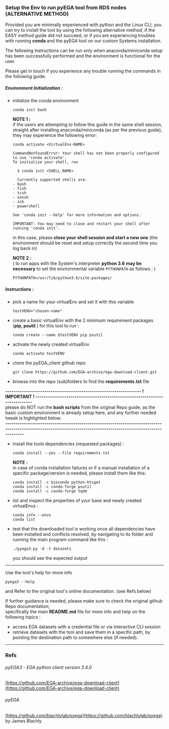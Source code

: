 ### Setup the Env to run pyEGA tool from RDS nodes (ALTERNATIVE METHOD)

Provided you are minimally experienced with python and the Linux CLI, you can try to install the tool by using the following alternative method, if the EASY method guide did not succeed, or if you are experiencing troubles with running **conda** and the pyEGA tool on our custom Systems installation.


The following instructions can be run only when anaconda/miniconda setup has been successfully performed and the environment is functional for the user.

Please get in touch if you experience any trouble running the commands in the following guide.

##### Environment Initialization :  

- initialize the conda environment

  `conda init bash`

  **NOTE 1 :**  
  if the users are attempting to follow this guide in the same shell session, straight after installing anaconda/miniconda (as per the previous guide), they may experience the following error:

  ```
  conda activate <VirtualEnv-NAME>

  CommandNotFoundError: Your shell has not been properly configured to use 'conda activate'.
  To initialize your shell, run

    $ conda init <SHELL_NAME>

    Currently supported shells are:
  - bash
  - fish
  - tcsh
  - xonsh
  - zsh
  - powershell

  See 'conda init --help' for more information and options.

  IMPORTANT: You may need to close and restart your shell after running 'conda init'.
  ```

  in this case, please **close your shell session and start a new one** (the environment should be reset and setup correctly the second time you log back in)

  **NOTE 2 :**  
  ( to run apps with the System's interpreter **python 3.6** **may be necessary** to set the environmental variable `PYTHONPATH` as follows : )

  `PYTHONPATH=/usr/lib/python3.6/site-packages/`

##### Instructions :

- pick a name for your virtualEnv and set it with this variable  

  `testVENV="chosen-name"`  

- create a basic virtualEnv with the 2 minimum requirement packages (**pip, psutil** ) for this tool to run :  

  `conda create --name $testVENV pip psutil`  

- activate the newly created virtualEnv  

  `conda activate testVENV`  

- clone the pyEGA_client github repo

  `git clone https://github.com/EGA-archive/ega-download-client.git`

- browse into the repo (sub)folders to find the **requirements.txt** file  


**------------------------------------------------------------------ ! IMPORTANT ! ---------------------------------------------------------------------------**  
please do NOT run the **bash scripts** from the original Repo guide, as the basic custom environment is already setup here, and any further needed tweak is highlighted below.   
**-----------------------------------------------------------------------------------------------------------------------------------------------------------------**  

- install the tools dependencies (requested packages) :

  `conda install --yes --file requirements.txt`  

  **NOTE :**  
  in case of conda installation failures or if a manual installation of a specific package/version is needed, please install them like this:   

  ```
  conda install -c bioconda python-htsget
  conda install -c conda-forge psutil
  conda install -c conda-forge tqdm
  ```

- list and inspect the properties of your base and newly created virtualEnvs :  

  `conda info --envs`  
  `conda list`  

- test that the downloaded tool is working once all dependencies have been installed and conflicts resolved, by navigating to its folder and running the main program command like this :

  `./pyega3.py -d -t datasets`

  you should see the expected output

---


Use the tool's help for more info  

`pyega3 --help`

and Refer to the original tool's online documentation. (see Refs below)

If further guidance is needed, please make sure to check the original github Repo documentation;  
specifically the main **README.md** file for more info and help on the following topics :

- access EGA datasets with a credential file or via interactive CLI session
- retrieve datasets with the tool and save them in a specific path, by pointing the destination path to somewhere else (if needed).

---

### Refs

###### pyEGA3 - EGA python client version 3.4.0
[https://github.com/EGA-archive/ega-download-client](https://github.com/EGA-archive/ega-download-client)  
###### pyEGA   
[https://github.com/blachlylab/pyega](https://github.com/blachlylab/pyega) by James Blachly
